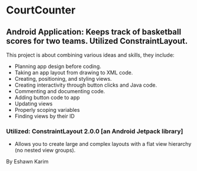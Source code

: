 # CourtCounter


## Android Application: Keeps track of basketball scores for two teams. Utilized ConstraintLayout.


This project is about combining various ideas and skills, they include:
* Planning app design before coding.
* Taking an app layout from drawing to XML code.
* Creating, positioning, and styling views.
* Creating interactivity through button clicks and Java code.
* Commenting and documenting code.
* Adding button code to app
* Updating views
* Properly scoping variables
* Finding views by their ID

### Utilized: ConstraintLayout 2.0.0 [an Android Jetpack library]
* Allows you to create large and complex layouts with a flat view hierarchy (no nested view groups).

By Eshawn Karim
